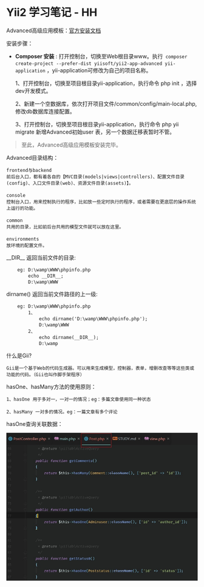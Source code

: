 <h1>Yii2 学习笔记 - HH</h1>

Advanced高级应用模板：[官方安装文档](https://github.com/yiisoft/yii2-app-advanced/blob/master/docs/guide/start-installation.md)

安装步骤：

- **Composer 安装** : 打开控制台，切换至Web根目录www。执行` composer create-project --prefer-dist yiisoft/yii2-app-advanced yii-application` ，yii-application可修改为自己的项目名称。

    1、打开控制台，切换至项目根目录yii-application，执行命令 php init ，选择dev开发模式。

    2、新建一个空数据库，依次打开项目文件/common/config/main-local.php,修改db数据库连接配置。
    
    3、打开控制台，切换至项目根目录yii-application，执行命令 php yii migrate 新增Advanced初始user
    表，另一个数据迁移表暂时不管。
    
> 至此，Advanced高级应用模板安装完毕。

Advanced目录结构：
```
frontend与backend
前后台入口，都有着各自的【MVC目录(models|views|controllers)、配置文件目录(config)、入口文件目录(web)、资源文件目录(assets)】。

console
控制台入口，用来控制执行的程序，比如放一些定时执行的程序，或者需要在更底层的操作系统上运行的功能。

common
共用的目录，比如前后台共用的模型文件就可以放在这里。

environments
放环境的配置文件。
```

\_\_DIR\_\_ 返回当前文件的目录:
```
    eg: D:\wamp\WWW\phpinfo.php
        echo __DIR__;
        D:\wamp\WWW
```

dirname() 返回当前文件路径的上一级:
```
    eg: D:\wamp\WWW\phpinfo.php
        1、
            echo dirname('D:\wamp\WWW\phpinfo.php');
            D:\wamp\WWW
        2、
            echo dirname(__DIR__);
            D:\wamp
```

什么是Gii?
```
Gii是一个基于Web的代码生成器。可以用来生成模型，控制器，表单，增删改查等等这些类或功能的代码。（Gii也叫作脚手架程序）
```

hasOne、hasMany方法的使用原则：
```
1、hasOne 用于多对一，一对一的情况；eg：多篇文章使用同一种状态

2、hasMany 一对多的情况。eg：一篇文章有多个评论
```

hasOne查询关联数据：

![avatar](./查询关联数据.jpg)